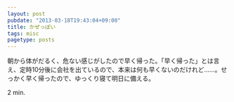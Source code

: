 ```yaml
---
layout: post
pubdate: "2013-03-18T19:43:04+09:00"
title: かぜっぽい
tags: misc
pagetype: posts
---
```

朝から体がだるく、危ない感じがしたので早く帰った。「早く帰った」とは言え、定時10分後に会社を出ているので、本来は何も早くないのだけれど……。せっかく早く帰ったので、ゆっくり寝て明日に備える。

2 min.

